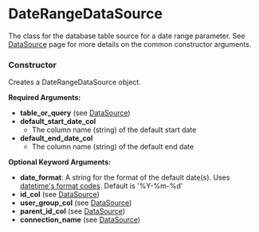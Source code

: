 # DateRangeDataSource

The class for the database table source for a date range parameter. See [DataSource] page for more details on the common constructor arguments.

### Constructor

Creates a DateRangeDataSource object.

**Required Arguments:**

- **table_or_query** (see [DataSource])
- **default_start_date_col**
    - The column name (string) of the default start date
- **default_end_date_col**
    - The column name (string) of the default end date

**Optional Keyword Arguments:**

- **date_format**: A string for the format of the default date(s). Uses [datetime's format codes](https://www.w3schools.com/python/gloss_python_date_format_codes.asp). Default is '%Y-%m-%d'
- **id_col** (see [DataSource])
- **user_group_col** (see [DataSource])
- **parent_id_col** (see [DataSource])
- **connection_name** (see [DataSource])


[DataSource]: ./DataSource